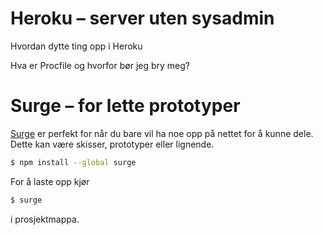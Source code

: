 # Heroku – server uten sysadmin

Hvordan dytte ting opp i Heroku

Hva er Procfile og hvorfor bør jeg bry meg?


# Surge – for lette prototyper

[Surge](https://surge.sh/) er perfekt for når du bare vil ha noe opp på nettet for å kunne dele. Dette kan være skisser, prototyper eller lignende. 

```bash
$ npm install --global surge
```
For å laste opp kjør 

```bash
$ surge
```
i prosjektmappa. 

